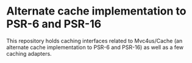 Alternate cache implementation to PSR-6 and PSR-16
==================================================

This repository holds caching interfaces related to Mvc4us/Cache (an alternate cache implementation to PSR-6 and PSR-16) as
well as a few caching adapters.

